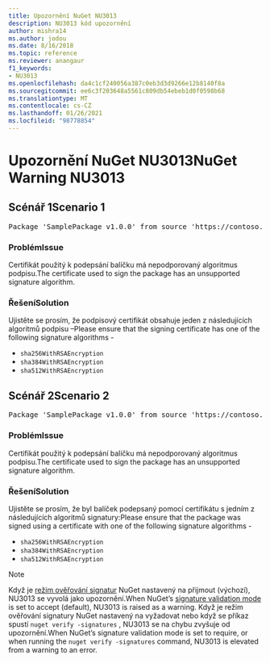 ```yaml
---
title: Upozornění NuGet NU3013
description: NU3013 kód upozornění
author: mishra14
ms.author: jodou
ms.date: 8/16/2018
ms.topic: reference
ms.reviewer: anangaur
f1_keywords:
- NU3013
ms.openlocfilehash: da4c1cf240056a387c0eb3d3d9266e12b8140f8a
ms.sourcegitcommit: ee6c3f203648a5561c809db54ebeb1d0f0598b68
ms.translationtype: MT
ms.contentlocale: cs-CZ
ms.lasthandoff: 01/26/2021
ms.locfileid: "98778854"
---
```

# <a name="nuget-warning-nu3013"></a><span data-ttu-id="6d93b-103">Upozornění NuGet NU3013</span><span class="sxs-lookup"><span data-stu-id="6d93b-103">NuGet Warning NU3013</span></span>

## <a name="scenario-1"></a><span data-ttu-id="6d93b-104">Scénář 1</span><span class="sxs-lookup"><span data-stu-id="6d93b-104">Scenario 1</span></span>

<pre>Package 'SamplePackage v1.0.0' from source 'https://contoso.com/index.json': The signing certificate has an unsupported signature algorithm.</pre>

### <a name="issue"></a><span data-ttu-id="6d93b-105">Problém</span><span class="sxs-lookup"><span data-stu-id="6d93b-105">Issue</span></span>

<span data-ttu-id="6d93b-106">Certifikát použitý k podepsání balíčku má nepodporovaný algoritmus podpisu.</span><span class="sxs-lookup"><span data-stu-id="6d93b-106">The certificate used to sign the package has an unsupported signature algorithm.</span></span>


### <a name="solution"></a><span data-ttu-id="6d93b-107">Řešení</span><span class="sxs-lookup"><span data-stu-id="6d93b-107">Solution</span></span>

<span data-ttu-id="6d93b-108">Ujistěte se prosím, že podpisový certifikát obsahuje jeden z následujících algoritmů podpisu –</span><span class="sxs-lookup"><span data-stu-id="6d93b-108">Please ensure that the signing certificate has one of the following signature algorithms -</span></span> 
* `sha256WithRSAEncryption`
* `sha384WithRSAEncryption`
* `sha512WithRSAEncryption`



## <a name="scenario-2"></a><span data-ttu-id="6d93b-109">Scénář 2</span><span class="sxs-lookup"><span data-stu-id="6d93b-109">Scenario 2</span></span>

<pre>Package 'SamplePackage v1.0.0' from source 'https://contoso.com/index.json': The primary signature's certificate has an unsupported signature algorithm.</pre>

### <a name="issue"></a><span data-ttu-id="6d93b-110">Problém</span><span class="sxs-lookup"><span data-stu-id="6d93b-110">Issue</span></span>

<span data-ttu-id="6d93b-111">Certifikát použitý k podepsání balíčku má nepodporovaný algoritmus podpisu.</span><span class="sxs-lookup"><span data-stu-id="6d93b-111">The certificate used to sign the package has an unsupported signature algorithm.</span></span>


### <a name="solution"></a><span data-ttu-id="6d93b-112">Řešení</span><span class="sxs-lookup"><span data-stu-id="6d93b-112">Solution</span></span>

<span data-ttu-id="6d93b-113">Ujistěte se prosím, že byl balíček podepsaný pomocí certifikátu s jedním z následujících algoritmů signatury:</span><span class="sxs-lookup"><span data-stu-id="6d93b-113">Please ensure that the package was signed using a certificate with one of the following signature algorithms -</span></span> 
* `sha256WithRSAEncryption`
* `sha384WithRSAEncryption`
* `sha512WithRSAEncryption`


> [!Note]
> <span data-ttu-id="6d93b-114">Když je [režim ověřování signatur](../../consume-packages/installing-signed-packages.md#configure-package-signature-requirements) NuGet nastavený na přijmout (výchozí), NU3013 se vyvolá jako upozornění.</span><span class="sxs-lookup"><span data-stu-id="6d93b-114">When NuGet’s [signature validation mode](../../consume-packages/installing-signed-packages.md#configure-package-signature-requirements) is set to accept (default), NU3013 is raised as a warning.</span></span> <span data-ttu-id="6d93b-115">Když je režim ověřování signatury NuGet nastavený na vyžadovat nebo když se příkaz spustí `nuget verify -signatures` , NU3013 se na chybu zvyšuje od upozornění.</span><span class="sxs-lookup"><span data-stu-id="6d93b-115">When NuGet’s signature validation mode is set to require, or when running the `nuget verify -signatures` command, NU3013 is elevated from a warning to an error.</span></span> 
